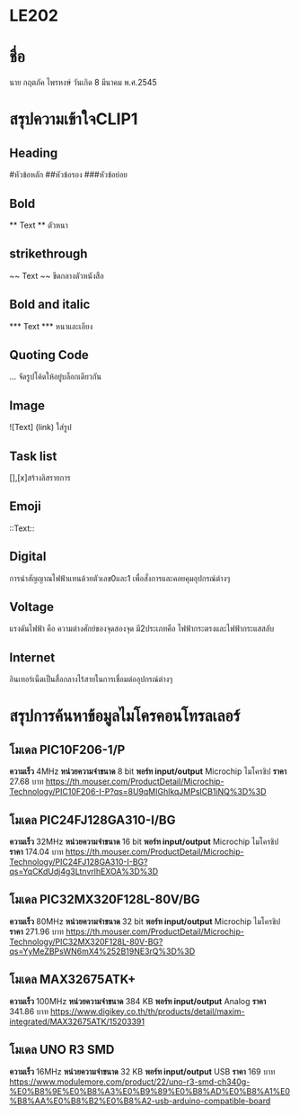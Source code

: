 # LE202

# ชื่อ
นาย กฤตภัค ไพรหงษ์
วันเกิด 8 มีนาคม พ.ศ.2545

# สรุปความเข้าใจCLIP1
## Heading
#หัวข้อหลัก ##หัวข้อรอง ###หัวข้อย่อย
## Bold
** Text ** ตัวหนา
## strikethrough
~~ Text ~~ ขีดกลางตัวหนังสือ
## Bold and italic
*** Text *** หนาและเอียง
## Quoting Code
... จัดรูปโค้ดให้อยู๋บล็อกเดียวกัน
## Image
![Text] (link) ใส่รูป
## Task list
[],[x]สร้างลิสรายการ
## Emoji
::Text::

## Digital
การนำสัญญาณไฟฟ้าแทนด้วยตัวเลข0และ1 เพื่อสั่งการและคอยคุมอุปกรณ์ต่างๆ
## Voltage
แรงดันไฟฟ้า คือ ความต่างศักย์ของจุดสองจุด มี2ประเภทคือ ไฟฟ้ากระตรงและไฟฟ้ากระแสสลับ
## Internet
อินเทอร์เน็ตเป็นสื่อกลางไร้สายในการเชื่อมต่ออุปกรณ์ต่างๆ



# สรุปการค้นหาข้อมูลไมโครคอนโทรลเลอร์


## โมเดล PIC10F206-1/P
**ความเร็ว** 4MHz **หน่วยความจำขนาด** 8 bit **พอร์ท input/output** Microchip ไมโครชิป **ราคา** 27.68 บาท
https://th.mouser.com/ProductDetail/Microchip-Technology/PIC10F206-I-P?qs=8U9qMIGhlkqJMPsICB1iNQ%3D%3D


## โมเดล PIC24FJ128GA310-I/BG
**ความเร็ว** 32MHz **หน่วยความจำขนาด** 16 bit **พอร์ท input/output** Microchip ไมโครชิป **ราคา** 174.04 บาท
https://th.mouser.com/ProductDetail/Microchip-Technology/PIC24FJ128GA310-I-BG?qs=YqCKdUdj4g3LtnvrlhEXOA%3D%3D


## โมเดล PIC32MX320F128L-80V/BG
**ความเร็ว** 80MHz **หน่วยความจำขนาด** 32 bit **พอร์ท input/output** Microchip ไมโครชิป **ราคา** 271.96 บาท
https://th.mouser.com/ProductDetail/Microchip-Technology/PIC32MX320F128L-80V-BG?qs=YyMeZBPsWN6mX4%252B19NE3rQ%3D%3D


## โมเดล MAX32675ATK+
**ความเร็ว** 100MHz **หน่วยความจำขนาด** 384 KB **พอร์ท input/output** Analog  **ราคา** 341.86 บาท
https://www.digikey.co.th/th/products/detail/maxim-integrated/MAX32675ATK/15203391


## โมเดล UNO R3 SMD
**ความเร็ว** 16MHz **หน่วยความจำขนาด** 32 KB **พอร์ท input/output** USB **ราคา** 169 บาท
https://www.modulemore.com/product/22/uno-r3-smd-ch340g-%E0%B8%9E%E0%B8%A3%E0%B9%89%E0%B8%AD%E0%B8%A1%E0%B8%AA%E0%B8%B2%E0%B8%A2-usb-arduino-compatible-board
